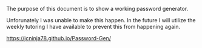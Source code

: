The purpose of this document is to show a working password generator.

Unforunately I was unable to make this happen. In the future I will utilize the weekly tutoring I have available to prevent this from happening again.

https://jcninja78.github.io/Password-Gen/
